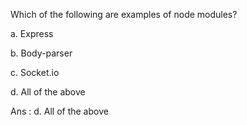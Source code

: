Which of the following are examples of node modules?

a. Express

b. Body-parser

c. Socket.io

d. All of the above

Ans : d. All of the above

